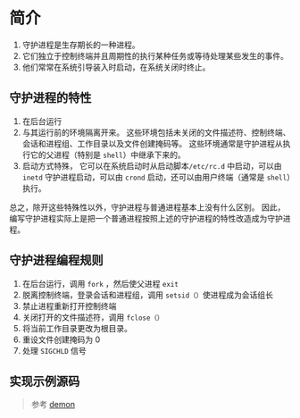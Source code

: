 # 简介

1. 守护进程是生存期长的一种进程。
2. 它们独立于控制终端并且周期性的执行某种任务或等待处理某些发生的事件。
3. 他们常常在系统引导装入时启动，在系统关闭时终止。

## 守护进程的特性

1. 在后台运行
2. 与其运行前的环境隔离开来。
   这些环境包括未关闭的文件描述符、控制终端、会话和进程组、工作目录以及文件创建掩码等。
   这些环境通常是守护进程从执行它的父进程（特别是 `shell`）中继承下来的。
3. 启动方式特殊，
   它可以在系统启动时从启动脚本`/etc/rc.d` 中启动，可以由 `inetd` 守护进程启动，可以由 `crond` 启动，还可以由用户终端（通常是 `shell`）执行。

总之，除开这些特殊性以外，守护进程与普通进程基本上没有什么区别。
因此，编写守护进程实际上是把一个普通进程按照上述的守护进程的特性改造成为守护进程。

## 守护进程编程规则

1. 在后台运行，调用 `fork` ，然后使父进程 `exit`
2. 脱离控制终端，登录会话和进程组，调用 `setsid（）`使进程成为会话组长
3. 禁止进程重新打开控制终端
4. 关闭打开的文件描述符，调用 `fclose（）`
5. 将当前工作目录更改为根目录。
6. 重设文件创建掩码为 0
7. 处理 `SIGCHLD` 信号

## 实现示例源码

> 参考 [demon](demon.py)
